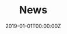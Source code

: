 ---
title: "News"  # Add a page title.
summary: "News at IAM Lab"  # Add a page description.
date: "2019-01-01T00:00:00Z"  # Add today's date.
type: "widget_page"  # Page type is a Widget Page
---